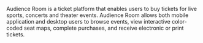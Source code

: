 Audience Room is a ticket platform that enables users to buy tickets for live sports, concerts and theater events. Audience Room allows both mobile application and desktop users to browse events, view interactive color-coded seat maps, complete purchases, and receive electronic or print tickets.